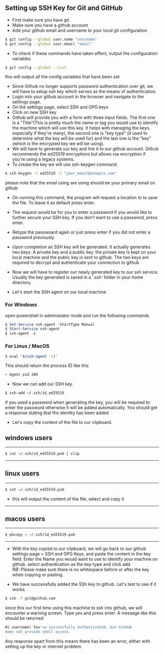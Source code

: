 ## Setting up SSH Key for Git and GitHub
- First make sure you have git.
- Make sure you have a github account
- Add your github email and username to your local git
 configuration 
 ```bash 
 $ git config --global user.name "username"
 $ git config --global user.email "email"
 ```
- To check if these commands have taken effect, output the
 configuration variables
 ```bash
 $ git config --global --list
 ```
 this will output all the config variables that have been set

- Since Github no longer supports password authentication 
 over git, we will have to setup ssh key which serves as 
 the means of authentication.
- Login into your github account in the browser and navigate 
 to the settings page.
- On the settings page, select SSH and GPG keys
- Click on new SSH key
- Github will provide you with a form with three input fields.
 The first one is a "Title"(This is pretty much the name or 
 tag you would use to identify the machine which will use this
 key. It helps with managing the keys, especially if they're 
 many), the second one is "key type" (it used to determine 
 what the key will be used for) and the last one is the "key"
(which is the encrypted key we will be using).
- We will have to generate our key and link it to our github 
 account. Github recommends the ed25519 encryptions but allows
 rsa encryption if you're using a legacy systems.
- To create the key we will use ssh-keygen command.
 ```bash
 $ ssh-keygen -t ed25519 -C "your_email@example.com"
 ```
 please note that the email using are using should be your primary
 email on github
- On running this command, the program will request a location to
 to save the file. To leave it as default press enter.
- The request would be for you to enter a password if you would
like to further secure your SSH key. If you don't want to use a
password, press enter.
- Retype the passwoard again or just press enter if you did not
enter a password previously.
- Upon completion an SSH key will be generated. It actually generates
two keys. A private key and a public key. the private key is kept
on your local machine and the public key is sent to github. 
The two keys are required to decrypt and authenticate your connection
to github
- Now we will have to register our newly generated key to our ssh
 service. Usually the key generated is saved in a '.ssh' folder in 
 your home directory. 

- Let's start the SSH agent on our local machine
### For Windows

open powershell in administator mode
and run the following commands
```powershell
$ Set-Service ssh-agent -StartType Manual
$ Start-Service ssh-agent
$ ssh-agent -s
```

### For Linux / MacOS
 ```bash
 $ eval "$(ssh-agent -s)"
 ```
 This should return the process ID like this 
 ```bash
 > Agent pid 286
 ```
- Now we can add our SSH key.
 ```bash
 $ ssh-add ~/.ssh/id_ed25519
 ```
 if you used a password when generating the key, you will be
 required to enter the password otherwise it will be added 
 automatically.
 You should get a response stating that the identity has been 
 added
- Let's copy the content of the file to our 
 clipboard.
 ## windows users
--------------------------------------
 ```bash
 $ cat ~/.ssh/id_ed25519.pub | clip
 ```
--------------------------------------
## linux users
--------------------------------------
 ```bash
 $ cat ~/.ssh/id_ed25519.pub
 ```
 - this will output the content of the file, select and copy it
---------------------------------------
## macos users
---------------------------------------
 ```bash
 $ pbcopy < ~/.ssh/id_ed25519.pub
 ```
---------------------------------------
- With the key copied to our clipboard, we will go back to our github 
 settings page > SSH and GPG Keys, and paste the content in the 
 key field. Enter the Name you would want to use to identify 
 your machine on github. select authentication as the key-type
 and click add. <br>
 NB: Please make sure there is no whitespace before
 or after the key when copying or pasting.

- We have successfully added the SSh key to github. Let's test to see 
 if it works.
 ```bash
 $ ssh -T git@github.com
 ```
 since this our first time using this machine to ssh into github,
 we will encounter a warning screen. Type yes and press enter.
 A message like this should be returned
 ```bash
 Hi username! You've successfully authenticated, but GitHub 
 does not provide shell access.
 ``` 
 Any response apart from this 
 means there has been an error, either with setting up the key or
 internet problem.
